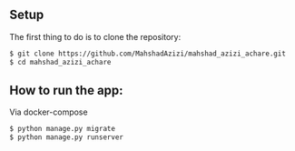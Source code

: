 ## Setup
The first thing to do is to clone the repository:
```sh
$ git clone https://github.com/MahshadAzizi/mahshad_azizi_achare.git
$ cd mahshad_azizi_achare
```
## How to run the app:
Via docker-compose
```sh
$ python manage.py migrate
$ python manage.py runserver
```
